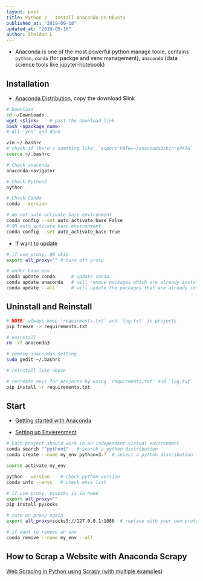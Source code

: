 ```yaml
---
layout: post
title: Python 2 - Install Anaconda on Ubuntu
published_at: "2019-09-18"
updated_at: "2019-09-18"
author: Sheldon L
---
```


- Anaconda is one of the most powerful python manage toole, contains `python`, `conda` (for packge and venv management), `anaconda` (data science tools like jupyter-notebook)

## Installation

- [Anaconda Distribution](https://www.anaconda.com/distribution/), copy the download $link

```bash
# Download
cd ~/Downloads
wget <$link>    # past the download link
bash <$package_name>
# All 'yes' and done

vim ~/.bashrc
# check if there's somthing like: `export PATH=~/anaconda3/bin:$PATH`
source ~/.bashrc

# Check anaconda
anaconda-navigator

# Check Python3
python

# Check Conda
conda --version
```

```bash
# do not auto activate base environment
conda config --set auto_activate_base False
# OR auto activate base environment
conda config --set auto_activate_base True
```

- If want to update

```bash
# if use proxy, OR skip
export all_proxy="" # turn off proxy

# under base env
conda update conda      # update conda
conda update anaconda   # will remove packages which are already installed and install whole new version
conda update --all      # will update the packages that are already installed
```

## Uninstall and Reinstall

```bash
# NOTE! always keep `requirments.txt` and `log.txt` in projects
pip freeze -> requirements.txt

# uninstall
rm -rf anaconda3

# remove anacondas setting
sudo gedit ~/.bashrc

# reinstall like above

# recreate envs for projects by using `requirments.txt` and `log.txt`
pip install -r requirements.txt
```

## Start

- [Getting started with Anaconda](https://docs.anaconda.com/anaconda/user-guide/getting-started/#open-nav-lin)

- [Setting up Envierenment](https://www.digitalocean.com/community/tutorials/how-to-install-the-anaconda-python-distribution-on-ubuntu-16-04#setting-up-anaconda-environments)

```bash
# Each project should work in an independent virtual environment
conda search "^python$"   # search a python distribution
conda create --name my_env python=3.?  # select a python distribution

source activate my_env

python --version    # check python version
conda info --envs   # check envs list

# if use proxy, pysocks is in need
export all_proxy=""
pip install pysocks

# turn on proxy again
export all_proxy=socks5://127.0.0.1:1080  # replace with your own protocol and port

# if want to remove an env
conda remove --name my_env --all
```

## How to Scrap a Website with Anaconda Scrapy

[Web Scraping in Python using Scrapy (with multiple examples)](https://www.analyticsvidhya.com/blog/2017/07/web-scraping-in-python-using-scrapy/)

